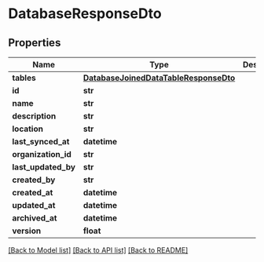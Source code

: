# DatabaseResponseDto

## Properties
Name | Type | Description | Notes
------------ | ------------- | ------------- | -------------
**tables** | [**DatabaseJoinedDataTableResponseDto**](DatabaseJoinedDataTableResponseDto.md) |  | [optional] 
**id** | **str** |  | 
**name** | **str** |  | 
**description** | **str** |  | [optional] 
**location** | **str** |  | [optional] 
**last_synced_at** | **datetime** |  | [optional] 
**organization_id** | **str** |  | 
**last_updated_by** | **str** |  | [optional] 
**created_by** | **str** |  | [optional] 
**created_at** | **datetime** |  | [optional] 
**updated_at** | **datetime** |  | [optional] 
**archived_at** | **datetime** |  | [optional] 
**version** | **float** |  | [optional] 

[[Back to Model list]](../README.md#documentation-for-models) [[Back to API list]](../README.md#documentation-for-api-endpoints) [[Back to README]](../README.md)

